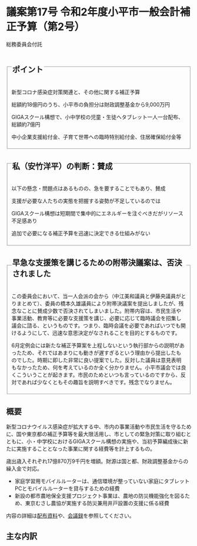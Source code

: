 # 議案第17号 令和2年度小平市一般会計補正予算（第2号）

<i class="fa fa-gavel" aria-hidden="true"></i> 総務委員会付託

<fieldset class="point">
  <legend>
    <h2 class="point"> ポイント </h2>
  </legend>
  <p class="point"><i class="fa fa-check" aria-hidden="true"></i> 新型コロナ感染症対策関連と、その他に関する補正予算</p>
  <p class="point"><i class="fa fa-check" aria-hidden="true"></i> 総額約18億円のうち、小平市の負担分は財政調整基金から9,000万円</p>
  <p class="point"><i class="fa fa-check" aria-hidden="true"></i> GIGAスクール構想で、小中学校の児童・生徒へタブレット一人一台配布、総額約7億円</p>
  <p class="point"><i class="fa fa-check" aria-hidden="true"></i> 中小企業支援給付金、子育て世帯への臨時特別給付金、住居確保給付金等</p>
</fieldset>

<fieldset class="sanpi">
  <legend>
    <h2 class="sanpi"> <i class="fa fa-circle-o" aria-hidden="true"></i> 私（安竹洋平）の判断：賛成 </h2>
  </legend>
  <p class="sanpi"><i class="fa fa-circle-o" aria-hidden="true"></i> 以下の懸念・問題点はあるものの、急を要することでもあり、賛成</p>
  <p class="sanpi"><i class="fa fa-exclamation-triangle" aria-hidden="true"></i> 支援が必要な人たちの実態を把握する姿勢が不足しているのでは</p>
  <p class="sanpi"><i class="fa fa-times" aria-hidden="true"></i> GIGAスクール構想は短期間で集中的にエネルギーを注ぐべきだがリソース不足感あり</p>
  <p class="sanpi"><i class="fa fa-times" aria-hidden="true"></i> 追加で必要になる補正予算を迅速に決定できる仕組みがない</p>
</fieldset>

<fieldset class="point">
  <legend>
    <h2 class="point"> 早急な支援策を講じるための附帯決議案は、否決されました </h2>
  </legend>
  <p>この委員会において、当一人会派の会から（中江美和議員と伊藤央議員がとりまとめて）、委員の橋本久雄議員により附帯決議案を提出しましたが、残念なことに賛成少数で否決されてしまいました。附帯内容は、市民生活や事業活動、教育等に必要な支援策を講じ、必要に応じて臨時議会を招集し議会に諮る、というものです。<span class="highlight">つまり、臨時会議を必要であればいつでも開けるようにして、迅速な意思決定がなされることを目的とするものです。</span>
  
  6月定例会には新たな補正予算案を上程しないという執行部からの説明があったため、それではあまりにも動きが遅すぎるという理由から提出したものでした。時期に即した非常に良い提案でした。反対した議員は意見表明もなかったため、何を考えているのか全く分かりません。小平市議会では良くこういうことが起きます。市民のためといつも言っているのですから、反対であれば少なくともその趣旨を説明すべきです。残念でなりません。</p>
</fieldset>

## 概要
新型コロナウイルス感染症が拡大する中、市内の事業活動や市民生活を守るために、国や東京都の補正予算等を最大限活用し、市としての緊急対策に取り組むとともに、小・中学校におけるGIGAスクール構想の実施や、当初予算編成後に新たに実施することとなった事業に関する経費等を計上するもの。

歳出歳入それぞれ17億870万9千円を増額。財源は国と都、財政調整基金からの繰入金で対応。

- 家庭学習用モバイルルーターは、通信環境が整っていない家庭にタブレットPCとモバイルルーターを貸与するための経費
- 新設の都市農地保全支援プロジェクト事業は、農地の防災機能強化を図るため、東京むさし農協が実施する防災兼用井戸設置の支援に係る経費

内容の詳細は[配布資料](20200519_令和2年5月小平市議会臨時会資料.pdf)や、[会議録](http://localhost:3000/20200519_rinjikai/index.html#%E8%A9%B3%E3%81%97%E3%81%84%E4%BC%9A%E8%AD%B0%E9%8C%B2%E3%81%AFa-hrefhttpssspkaigirokunettenantkodairasptophtml%E3%81%93%E3%81%A1%E3%82%89a%E3%81%8B%E3%82%89%E6%8E%B2%E8%BC%89%E3%81%BE%E3%81%A7%E3%81%AB2%E9%80%B1%E9%96%93%E7%A8%8B%E5%BA%A6%E3%81%8B%E3%81%8B%E3%82%8A%E3%81%BE%E3%81%99)を参照してください。

## 主な内訳

<div id="sainyu" style="width:100%;height: 350px;"></div>
<script type="text/javascript">
  google.charts.load('current', {'packages':['corechart']});
  google.charts.setOnLoadCallback(drawChart);
  function drawChart() {
    var data = google.visualization.arrayToDataTable([
      ['項目', '金額（千円）', { role: 'annotation' }],
      ['国庫負担金', 39784, 39784],
      ['国庫補助金', 1025547, 1025547],
      ['都補助金', 507098, 507098],
      ['基金繰入金', 90000, 90000],
      ['雑入', 46280, 46280]
    ]);
    var options = {
      fontName: "UD デジタル 教科書体 N-R",
      legend: {
        position: 'in',
        alignment: 'end',
        maxLines: 3,
        textStyle: {
          fontSize: 16
        }
      },
      title: '歳入予算補正額',
      titleTextStyle: {
          fontSize: 18
      },
      pieSliceText: "value",
      chartArea:{top:30,height:'75%'}
    };
    var chart = new google.visualization.ColumnChart(document.getElementById('sainyu'));
    chart.draw(data, options);
  }
</script>


<div id="saisyutu1" style="width:100%;height: 600px;"></div>
<script type="text/javascript">
  google.charts.load('current', {'packages':['corechart']});
  google.charts.setOnLoadCallback(drawChart);
  function drawChart() {
    var data = google.visualization.arrayToDataTable([
      ['項目', '国庫支出金', '都支出金', 'その他', '一般財源', 'total', { role: 'annotation' }],
      ['小平市中小企業等支援給付金', 306177, 157571, 0, 36252, 0, 500000],
      ['小学生用タブレット', 300000, 200000, 0, 0, 0, 500000],
      ['子育て世帯への臨時特別給付金', 227459, 0, 0, -2899, 0, 224560],
      ['中学生用タブレット', 120000, 80000, 0, 0, 0, 200000],
      ['住居確保給付金等', 39784, 0, 0, 13262, 0, 53046],
      ['小学校給食費補償金', 0, 0, 35795,　9836, 0, 45631],
      ['介護事業所業務継続支援', 40000, 0, 0, 0, 0, 40000],
      ['育児パッケージ', 0, 23030, 0, 0, 0, 23030],
      ['家庭学習用モバイルルーター等', 0, 19000, 0, 500, 0, 19500],
      ['ルネ小平運営事業', 0, 0, 0, 19385, 0, 19385],
      ['情報システム管理・運営', 19328, 0, 0, 0, 0, 19328],
      ['都市農地保全支援', 0, 16060, 0, 3212, 0, 19272],
      ['中学校給食費補償金', 0, 0, 10185, 678, 0, 10863],
    ]);
    var options = {
      fontName: "UD デジタル 教科書体 N-R",
      legend: {
        position: 'in',
        alignment: 'end',
        textStyle: {
          fontSize: 13
        }
      },
      title: '歳出予算補正額（金額順・千円）',
      titleTextStyle: {
          fontSize: 18
      },
      pieSliceText: "value",
      chartArea:{top:30,height:'75%'},
      isStacked: true,
      hAxis: {
        slantedTextAngle: 60,
        maxTextLines: 3,
        textStyle: {
          fontSize: 11
        }
      },
      annotations: {
        textStyle: {fontSize: 10 },
      },
      series: {
        4: {
            annotations: {
              textStyle: {color: 'black' },
            },
            color: "white",
            visibleInLegend: false
        }
      },
      vAxis: {
        viewWindow: {
          min: -3000,
          max: 550000
        }
      }
    };
    var chart = new google.visualization.ColumnChart(document.getElementById('saisyutu1'));
    chart.draw(data, options);
  }
</script>

